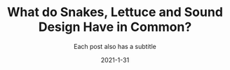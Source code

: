 ---
layout: post
subtitle: Each post also has a subtitle
gh-repo: daattali/beautiful-jekyll
gh-badge: [star, fork, follow]
tags: [test]
comments: true


title:  "What do Snakes, Lettuce and Sound Design Have in Common?"
summary: "
Brought to you by Kotek and IN1T, a new episode every Sunday around noon PST. Today's episode was recorded live this morning on Kotek's Twitch channel. Come say hello at our discord: https://fkthry.com

Video Version:
https://youtu.be/_a__1SF1Fik


Fkthry
https://www.instagram.com/fkthry/

Kotek
https://www.instagram.com/kotek_music/
https://www.facebook.com/Kotekmusic
https://twitter.com/Kotek_Music
https://soundcloud.com/kotekmusic
https://www.twitch.tv/kotekmusic

IN1T
https://www.instagram.com/in1t.music/
https://www.facebook.com/in1t.sh
https://twitter.com/in1t_
https://soundcloud.com/in1t
https://www.twitch.tv/in1tmusic
"
date:   2021-1-31
categories: podcast
tags:
- tagone : Electronic Music
- tagtwo
- tagthree
permalink: /3/
image: /assets/img/e4.png
podcast_link: "https://f000.backblazeb2.com/file/fktpod/e4.mp3"
podcast_file_size: "63.1 MB"
podcast_duration: "1:07:32"
podcast_length: "13654375"
podcast_guid: ?p=4
---